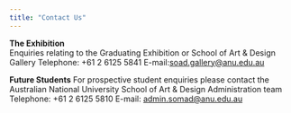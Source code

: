 ```yaml
---
title: "Contact Us"
---
```


**__The Exhibition__**  
Enquiries relating to the Graduating Exhibition or School of Art & Design Gallery
Telephone: +61 2 6125 5841
E-mail:[soad.gallery@anu.edu.au](mailto:soad.gallery@anu.edu.au)



**__Future Students__**
For prospective student enquiries please contact the Australian National University School of Art & Design Administration team 
Telephone: +61 2 6125 5810 
E-mail: [admin.somad@anu.edu.au](mailto:admin.somad@anu.edu.au)

